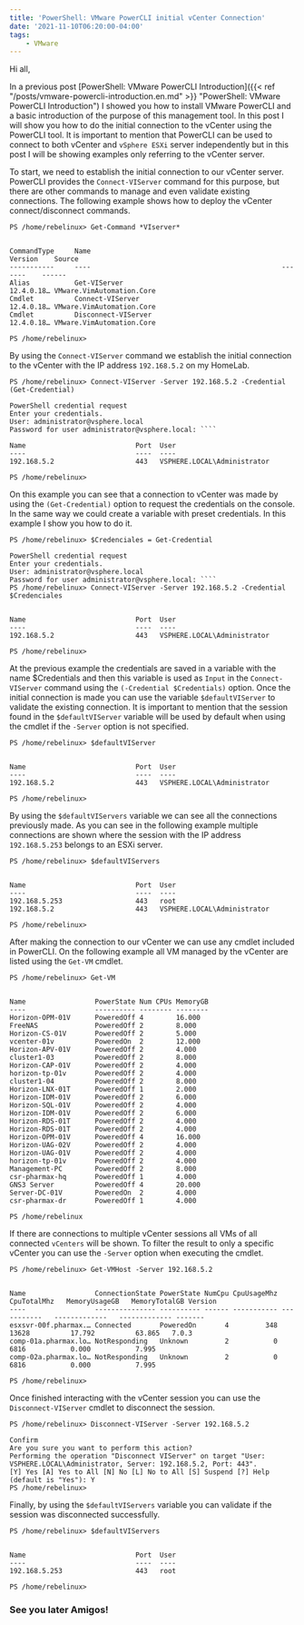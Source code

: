 ```yaml
---
title: 'PowerShell: VMware PowerCLI initial vCenter Connection'
date: '2021-11-10T06:20:00-04:00'
tags:
    - VMware
---
```


Hi all,

In a previous post [PowerShell: VMware PowerCLI Introduction]({{< ref "/posts/vmware-powercli-introduction.en.md" >}} "PowerShell: VMware PowerCLI Introduction") I showed you how to install VMware PowerCLI and a basic introduction of the purpose of this management tool. In this post I will show you how to do the initial connection to the vCenter using the PowerCLI tool. It is important to mention that PowerCLI can be used to connect to both vCenter and `vSphere ESXi` server independently but in this post I will be showing examples only referring to the vCenter server.

To start, we need to establish the initial connection to our vCenter server. PowerCLI provides the `Connect-VIServer` command for this purpose, but there are other commands to manage and even validate existing connections. The following example shows how to deploy the vCenter connect/disconnect commands.

```text
PS /home/rebelinux> Get-Command *VIserver*


CommandType     Name                                               Version    Source
-----------     ----                                               -------    ------
Alias           Get-VIServer                                       12.4.0.18… VMware.VimAutomation.Core
Cmdlet          Connect-VIServer                                   12.4.0.18… VMware.VimAutomation.Core
Cmdlet          Disconnect-VIServer                                12.4.0.18… VMware.VimAutomation.Core

PS /home/rebelinux>
```

By using the `Connect-VIServer` command we establish the initial connection to the vCenter with the IP address `192.168.5.2` on my HomeLab.

```text
PS /home/rebelinux> Connect-VIServer -Server 192.168.5.2 -Credential (Get-Credential)

PowerShell credential request
Enter your credentials.
User: administrator@vsphere.local
Password for user administrator@vsphere.local: ````

Name                           Port  User
----                           ----  ----
192.168.5.2                    443   VSPHERE.LOCAL\Administrator

PS /home/rebelinux> 
```

On this example you can see that a connection to vCenter was made by using the `(Get-Credential)` option to request the credentials on the console. In the same way we could create a variable with preset credentials. In this example I show you how to do it.

```text
PS /home/rebelinux> $Credenciales = Get-Credential

PowerShell credential request
Enter your credentials.
User: administrator@vsphere.local
Password for user administrator@vsphere.local: ````
PS /home/rebelinux> Connect-VIServer -Server 192.168.5.2 -Credential $Credenciales   


Name                           Port  User
----                           ----  ----
192.168.5.2                    443   VSPHERE.LOCAL\Administrator

PS /home/rebelinux> 
```

At the previous example the credentials are saved in a variable with the name $Credentials and then this variable is used as `Input` in the `Connect-VIServer` command using the `(-Credential $Credentials)` option. Once the initial connection is made you can use the variable `$defaultVIServer` to validate the existing connection. It is important to mention that the session found in the `$defaultVIServer` variable will be used by default when using the cmdlet if the `-Server` option is not specified.

```text
PS /home/rebelinux> $defaultVIServer


Name                           Port  User
----                           ----  ----
192.168.5.2                    443   VSPHERE.LOCAL\Administrator

PS /home/rebelinux> 
```

By using the `$defaultVIServers` variable we can see all the connections previously made. As you can see in the following example multiple connections are shown where the session with the IP address `192.168.5.253` belongs to an ESXi server.

```text
PS /home/rebelinux> $defaultVIServers                                                  


Name                           Port  User
----                           ----  ----
192.168.5.253                  443   root
192.168.5.2                    443   VSPHERE.LOCAL\Administrator

PS /home/rebelinux> 
```

After making the connection to our vCenter we can use any cmdlet included in PowerCLI. On the following example all VM managed by the vCenter are listed using the `Get-VM` cmdlet.

```text
PS /home/rebelinux> Get-VM 


Name                 PowerState Num CPUs MemoryGB
----                 ---------- -------- --------
Horizon-OPM-01V      PoweredOff 4        16.000
FreeNAS              PoweredOff 2        8.000
Horizon-CS-01V       PoweredOff 2        5.000
vcenter-01v          PoweredOn  2        12.000
Horizon-APV-01V      PoweredOff 2        4.000
cluster1-03          PoweredOff 2        8.000
Horizon-CAP-01V      PoweredOff 2        4.000
horizon-tp-01v       PoweredOff 2        4.000
cluster1-04          PoweredOff 2        8.000
Horizon-LNX-01T      PoweredOff 1        2.000
Horizon-IDM-01V      PoweredOff 2        6.000
Horizon-SQL-01V      PoweredOff 2        4.000
Horizon-IDM-01V      PoweredOff 2        6.000
Horizon-RDS-01T      PoweredOff 2        4.000
Horizon-RDS-01T      PoweredOff 2        4.000
Horizon-OPM-01V      PoweredOff 4        16.000
Horizon-UAG-02V      PoweredOff 2        4.000
Horizon-UAG-01V      PoweredOff 2        4.000
horizon-tp-01v       PoweredOff 2        4.000
Management-PC        PoweredOff 2        8.000
csr-pharmax-hq       PoweredOff 1        4.000
GNS3 Server          PoweredOff 4        20.000
Server-DC-01V        PoweredOn  2        4.000
csr-pharmax-dr       PoweredOff 1        4.000

PS /home/rebelinux
```

If there are connections to multiple vCenter sessions all VMs of all connected `vCenters` will be shown. To filter the result to only a specific vCenter you can use the `-Server` option when executing the cmdlet.

```text
PS /home/rebelinux> Get-VMHost -Server 192.168.5.2


Name                 ConnectionState PowerState NumCpu CpuUsageMhz CpuTotalMhz   MemoryUsageGB   MemoryTotalGB Version
----                 --------------- ---------- ------ ----------- -----------   -------------   ------------- -------
esxsvr-00f.pharmax.… Connected       PoweredOn       4         348       13628          17.792          63.865   7.0.3
comp-01a.pharmax.lo… NotResponding   Unknown         2           0        6816           0.000           7.995        
comp-02a.pharmax.lo… NotResponding   Unknown         2           0        6816           0.000           7.995        

PS /home/rebelinux> 
```

Once finished interacting with the vCenter session you can use the `Disconnect-VIServer` cmdlet to disconnect the session.

```text
PS /home/rebelinux> Disconnect-VIServer -Server 192.168.5.2

Confirm
Are you sure you want to perform this action?
Performing the operation "Disconnect VIServer" on target "User: VSPHERE.LOCAL\Administrator, Server: 192.168.5.2, Port: 443".
[Y] Yes [A] Yes to All [N] No [L] No to All [S] Suspend [?] Help (default is "Yes"): Y
PS /home/rebelinux> 
```

Finally, by using the `$defaultVIServers` variable you can validate if the session was disconnected successfully.

```text
PS /home/rebelinux> $defaultVIServers                      


Name                           Port  User
----                           ----  ----
192.168.5.253                  443   root

PS /home/rebelinux> 
```

### See you later Amigos!
